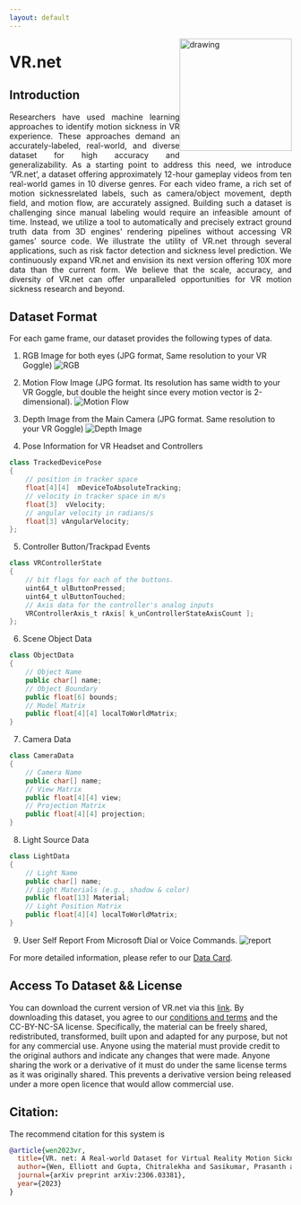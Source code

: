 ```yaml
---
layout: default
---
```


<img style="float: right;" src="assets/ahlab.png" alt="drawing" width="200"/>


# VR.net


## Introduction

<p style="text-align: justify;">
Researchers have used machine learning approaches to identify motion
sickness in VR experience. These approaches demand an accurately-labeled,
real-world, and diverse dataset for high accuracy and generalizability. As
a starting point to address this need, we introduce ‘VR.net’, a dataset
offering approximately 12-hour gameplay videos from ten real-world games
in 10 diverse genres. For each video frame, a rich set of motion sicknessrelated labels, such as camera/object movement, depth field, and motion
flow, are accurately assigned. Building such a dataset is challenging since
manual labeling would require an infeasible amount of time. Instead, we
utilize a tool to automatically and precisely extract ground truth data from
3D engines’ rendering pipelines without accessing VR games’ source code.
We illustrate the utility of VR.net through several applications, such as
risk factor detection and sickness level prediction. We continuously expand
VR.net and envision its next version offering 10X more data than the
current form. We believe that the scale, accuracy, and diversity of VR.net
can offer unparalleled opportunities for VR motion sickness research and
beyond.
</p>


## Dataset Format

For each game frame, our dataset provides the following types of data.

1. RGB Image for both eyes (JPG format, Same resolution to your VR Goggle)
![RGB](assets/rgb.jpg)

2. Motion Flow Image (JPG format. Its resolution has same width to your VR Goggle, but double the height since every motion vector is 2-dimensional).
![Motion Flow](assets/motion.jpg)

3. Depth Image from the Main Camera (JPG format. Same resolution to your VR Goggle)
![Depth Image](assets/depth3.jpg)

4. Pose Information for VR Headset and Controllers
```java
class TrackedDevicePose
{
	// position in tracker space
	float[4][4]  mDeviceToAbsoluteTracking; 
	// velocity in tracker space in m/s
	float[3]  vVelocity;		
	// angular velocity in radians/s
	float[3] vAngularVelocity;	
};
```

5. Controller Button/Trackpad Events
```java
class VRControllerState
{
	// bit flags for each of the buttons. 
	uint64_t ulButtonPressed;
	uint64_t ulButtonTouched;
	// Axis data for the controller's analog inputs
	VRControllerAxis_t rAxis[ k_unControllerStateAxisCount ];
};
```

6. Scene Object Data
```java
class ObjectData
{
	// Object Name
    public char[] name;
    // Object Boundary
    public float[6] bounds;
    // Model Matrix
    public float[4][4] localToWorldMatrix; 
}
``` 

7. Camera Data
```java
class CameraData
{
	// Camera Name
    public char[] name;
    // View Matrix
    public float[4][4] view;
    // Projection Matrix
    public float[4][4] projection; 
}
``` 

8. Light Source Data
```java
class LightData
{
	// Light Name
    public char[] name;
    // Light Materials (e.g., shadow & color)
    public float[13] Material;
    // Light Position Matrix
    public float[4][4] localToWorldMatrix; 
}
```

9. User Self Report From Microsoft Dial or Voice Commands.
![report](assets/self.png)

For more detailed information, please refer to our [Data Card](/report).




## Access To Dataset && License
You can download the current version of VR.net via this [link](/dataset). By downloading this dataset, you agree to our [conditions and terms](/policy) and the CC-BY-NC-SA license. 
Specifically, the material can be freely shared, redistributed, transformed, built upon and adapted for any purpose, but not for any commercial use. Anyone using the material must provide credit to the original authors and indicate any changes that were made. Anyone sharing the work or a derivative of it must do under the same license terms as it was originally shared. This prevents a derivative version being released under a more open licence that would allow commercial use.



## Citation:
The recommend citation for this system is 

```bibtex
@article{wen2023vr,
  title={VR. net: A Real-world Dataset for Virtual Reality Motion Sickness Research},
  author={Wen, Elliott and Gupta, Chitralekha and Sasikumar, Prasanth and Billinghurst, Mark and Wilmott, James and Skow, Emily and Dey, Arindam and Nanayakkara, Suranga},
  journal={arXiv preprint arXiv:2306.03381},
  year={2023}
}
```

<!-- Google tag (gtag.js) -->
<script async src="https://www.googletagmanager.com/gtag/js?id=UA-82644344-1"></script>
<script>
  window.dataLayer = window.dataLayer || [];
  function gtag(){dataLayer.push(arguments);}
  gtag('js', new Date());

  gtag('config', 'UA-82644344-1');
</script>
